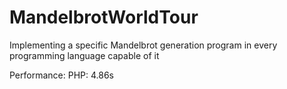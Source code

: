 # MandelbrotWorldTour
Implementing a specific Mandelbrot generation program in every programming language capable of it

Performance:
PHP: 4.86s

